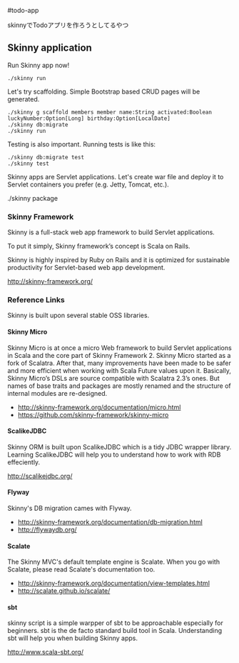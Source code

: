 
#todo-app

skinnyでTodoアプリを作ろうとしてるやつ



## Skinny application

Run Skinny app now!

    ./skinny run

Let's try scaffolding. Simple Bootstrap based CRUD pages will be generated.

    ./skinny g scaffold members member name:String activated:Boolean luckyNumber:Option[Long] birthday:Option[LocalDate]
    ./skinny db:migrate
    ./skinny run

Testing is also important. Running tests is like this:

    ./skinny db:migrate test
    ./skinny test

Skinny apps are Servlet applications. Let's create war file and deploy it to Servlet containers you prefer (e.g. Jetty, Tomcat, etc.).

   ./skinny package

### Skinny Framework

Skinny is a full-stack web app framework to build Servlet applications.

To put it simply, Skinny framework’s concept is Scala on Rails.

Skinny is highly inspired by Ruby on Rails and it is optimized for sustainable productivity for Servlet-based web app development.

http://skinny-framework.org/

### Reference Links

Skinny is built upon several stable OSS libraries.

#### Skinny Micro

Skinny Micro is at once a micro Web framework to build Servlet applications in Scala and the core part of Skinny Framework 2.
Skinny Micro started as a fork of Scalatra. After that, many improvements have been made to be safer and more efficient when working with Scala Future values upon it.
Basically, Skinny Micro’s DSLs are source compatible with Scalatra 2.3’s ones. But names of base traits and packages are mostly renamed and the structure of internal modules are re-designed.

- http://skinny-framework.org/documentation/micro.html
- https://github.com/skinny-framework/skinny-micro

#### ScalikeJDBC

Skinny ORM is built upon ScalikeJDBC which is a tidy JDBC wrapper library.
Learning ScalikeJDBC will help you to understand how to work with RDB effeciently.

http://scalikejdbc.org/

#### Flyway

Skinny's DB migration cames with Flyway.

- http://skinny-framework.org/documentation/db-migration.html
- http://flywaydb.org/

#### Scalate

The Skinny MVC's default template engine is Scalate.
When you go with Scalate, please read Scalate's documentation too.

- http://skinny-framework.org/documentation/view-templates.html
- http://scalate.github.io/scalate/

#### sbt

skinny script is a simple warpper of sbt to be approachable especially for beginners.
sbt is the de facto standard build tool in Scala. Understanding sbt will help you when building Skinny apps.

http://www.scala-sbt.org/


